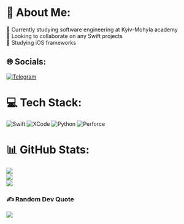 # 💫 About Me:
🔭 Currently studying software engineering at Kyiv-Mohyla academy<br>👯 Looking to collaborate on any Swift projects<br>🌱 Studying iOS frameworks


## 🌐 Socials:
[![Telegram](https://img.shields.io/badge/Telegram-%230088cc.svg?logo=Telegram&logoColor=white)](https://t.me/wishreacher)

# 💻 Tech Stack:
![Swift](https://img.shields.io/badge/Swift-%23F05138.svg?style=flat&logo=Swift&logoColor=white) 
![XCode](https://img.shields.io/badge/XCode-%23147EFB.svg?style=flat&logo=Xcode&logoColor=white)
![Python](https://img.shields.io/badge/Python-%233776AB.svg?style=flat&logo=Python&logoColor=white) 
![Perforce](https://img.shields.io/badge/Perforce-89CFF0?style=flat&logo=Perforce) 




# 📊 GitHub Stats:
![](https://github-readme-stats.vercel.app/api?username=wishreacher&theme=dracula&hide_border=true&include_all_commits=true&count_private=true)<br/>
![](https://github-readme-streak-stats.herokuapp.com/?user=wishreacher&theme=dracula&hide_border=true)<br/>
![](https://github-readme-stats.vercel.app/api/top-langs/?username=wishreacher&theme=dracula&hide_border=true&include_all_commits=true&count_private=true&layout=compact)

### ✍️ Random Dev Quote
![](https://quotes-github-readme.vercel.app/api?type=horizontal&theme=radical)
<!-- Proudly created with GPRM ( https://gprm.itsvg.in ) -->
